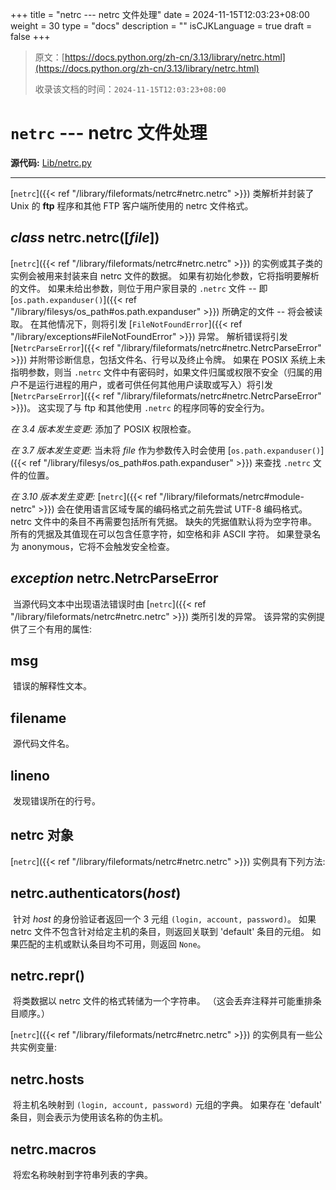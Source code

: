 +++
title = "netrc --- netrc 文件处理"
date = 2024-11-15T12:03:23+08:00
weight = 30
type = "docs"
description = ""
isCJKLanguage = true
draft = false
+++

> 原文：[https://docs.python.org/zh-cn/3.13/library/netrc.html](https://docs.python.org/zh-cn/3.13/library/netrc.html)
>
> 收录该文档的时间：`2024-11-15T12:03:23+08:00`

# `netrc` --- netrc 文件处理

**源代码:** [Lib/netrc.py](https://github.com/python/cpython/tree/3.13/Lib/netrc.py)

------

[`netrc`]({{< ref "/library/fileformats/netrc#netrc.netrc" >}}) 类解析并封装了 Unix 的 **ftp** 程序和其他 FTP 客户端所使用的 netrc 文件格式。

## *class* netrc.**netrc**([*file*])

[`netrc`]({{< ref "/library/fileformats/netrc#netrc.netrc" >}}) 的实例或其子类的实例会被用来封装来自 netrc 文件的数据。 如果有初始化参数，它将指明要解析的文件。 如果未给出参数，则位于用户家目录的 `.netrc` 文件 -- 即 [`os.path.expanduser()`]({{< ref "/library/filesys/os_path#os.path.expanduser" >}}) 所确定的文件 -- 将会被读取。 在其他情况下，则将引发 [`FileNotFoundError`]({{< ref "/library/exceptions#FileNotFoundError" >}}) 异常。 解析错误将引发 [`NetrcParseError`]({{< ref "/library/fileformats/netrc#netrc.NetrcParseError" >}}) 并附带诊断信息，包括文件名、行号以及终止令牌。 如果在 POSIX 系统上未指明参数，则当 `.netrc` 文件中有密码时，如果文件归属或权限不安全（归属的用户不是运行进程的用户，或者可供任何其他用户读取或写入）将引发 [`NetrcParseError`]({{< ref "/library/fileformats/netrc#netrc.NetrcParseError" >}})。 这实现了与 ftp 和其他使用 `.netrc` 的程序同等的安全行为。

*在 3.4 版本发生变更:* 添加了 POSIX 权限检查。

*在 3.7 版本发生变更:* 当未将 *file* 作为参数传入时会使用 [`os.path.expanduser()`]({{< ref "/library/filesys/os_path#os.path.expanduser" >}}) 来查找 `.netrc` 文件的位置。

*在 3.10 版本发生变更:* [`netrc`]({{< ref "/library/fileformats/netrc#module-netrc" >}}) 会在使用语言区域专属的编码格式之前先尝试 UTF-8 编码格式。 netrc 文件中的条目不再需要包括所有凭据。 缺失的凭据值默认将为空字符串。 所有的凭据及其值现在可以包含任意字符，如空格和非 ASCII 字符。 如果登录名为 anonymous，它将不会触发安全检查。

## *exception* netrc.**NetrcParseError**

​	当源代码文本中出现语法错误时由 [`netrc`]({{< ref "/library/fileformats/netrc#netrc.netrc" >}}) 类所引发的异常。 该异常的实例提供了三个有用的属性:

## **msg**

​	错误的解释性文本。

## **filename**

​	源代码文件名。

## **lineno**

​	发现错误所在的行号。



## netrc 对象

[`netrc`]({{< ref "/library/fileformats/netrc#netrc.netrc" >}}) 实例具有下列方法:

## netrc.**authenticators**(*host*)

​	针对 *host* 的身份验证者返回一个 3 元组 `(login, account, password)`。 如果 netrc 文件不包含针对给定主机的条目，则返回关联到 'default' 条目的元组。 如果匹配的主机或默认条目均不可用，则返回 `None`。

## netrc.**__repr__**()

​	将类数据以 netrc 文件的格式转储为一个字符串。 （这会丢弃注释并可能重排条目顺序。）

[`netrc`]({{< ref "/library/fileformats/netrc#netrc.netrc" >}}) 的实例具有一些公共实例变量:

## netrc.**hosts**

​	将主机名映射到 `(login, account, password)` 元组的字典。 如果存在 'default' 条目，则会表示为使用该名称的伪主机。

## netrc.**macros**

​	将宏名称映射到字符串列表的字典。
